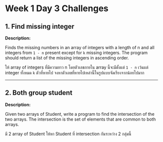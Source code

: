 # Week 1 Day 3 Challenges

## 1. Find missing integer

**Description:**  

Finds the missing numbers in an array of integers with a length of n and all integers from `1 - n` present except for `k` missing integers. The program should return a list of the missing integers in ascending order.

ให้ array of integers ที่มีความยาว n โดยตัวเลขภายใน array นี้จะมีตั้งแต่ `1 - n` เว้นแต่ integer ทั้งหมด `k` ตัวที่หายไป จงหาตัวเลขที่หายไปเหล่านี้ในรูปแบบจัดเรียงจากน้อยไปมาก

---

## 2. Both group student

**Description:**  

Given two arrays of Student, write a program to find the intersection of the two arrays. The intersection is the set of elements that are common to both arrays.

มี 2 array of Student ให้หา Student ที่ intersection กันระหว่าง 2 กลุ่มนี้
